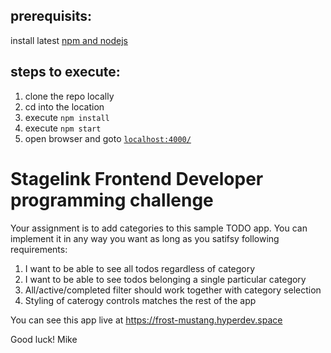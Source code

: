 ## prerequisits:
install latest [npm and nodejs](https://nodejs.org/en/download/package-manager/)

## steps to execute:
1. clone the repo locally
2. cd into the location
3. execute `npm install`
4. execute `npm start`
5. open browser and goto [`localhost:4000/`](http://localhost:4000/#/)


Stagelink Frontend Developer programming challenge
==================================================

Your assignment is to add categories to this sample TODO app.
You can implement it in any way you want as long as you satifsy following requirements:

1. I want to be able to see all todos regardless of category
2. I want to be able to see todos belonging a single particular category
3. All/active/completed filter should work together with category selection
4. Styling of caterogy controls matches the rest of the app

You can see this app live at https://frost-mustang.hyperdev.space

Good luck!
Mike
